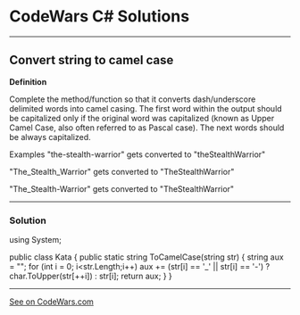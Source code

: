 # CodeWars C# Solutions

---

## Convert string to camel case


**Definition**

Complete the method/function so that it converts dash/underscore delimited words into camel casing. The first word within the output should be capitalized only if the original word was capitalized (known as Upper Camel Case, also often referred to as Pascal case). The next words should be always capitalized.

Examples
"the-stealth-warrior" gets converted to "theStealthWarrior"

"The_Stealth_Warrior" gets converted to "TheStealthWarrior"

"The_Stealth-Warrior" gets converted to "TheStealthWarrior"

---

### Solution


using System;

public class Kata
{
  public static string ToCamelCase(string str)
  {
    string aux = "";
    for (int i = 0; i<str.Length;i++) aux += (str[i] == '_' || str[i] == '-') ? char.ToUpper(str[++i]) : str[i];
    return aux;
  }
}

---


[See on CodeWars.com](https://www.codewars.com/kata/517abf86da9663f1d2000003/csharp)